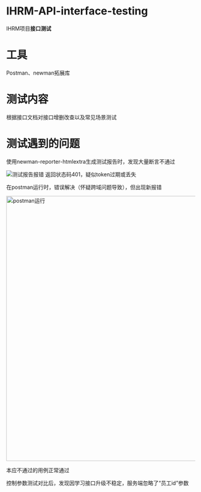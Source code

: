 # IHRM-API-interface-testing
IHRM项目**接口测试**


# 工具
Postman、newman拓展库


# 测试内容
根据接口文档对接口增删改查以及常见场景测试


# 测试遇到的问题
使用newman-reporter-htmlextra生成测试报告时，发现大量断言不通过

![测试报告报错](https://github.com/user-attachments/assets/eba4b1c9-86c0-4fc1-8f4a-32b5eeca41cd)
返回状态码401，疑似token过期或丢失


在postman运行时，错误解决（怀疑跨域问题导致），但出现新报错

<img width="705" alt="postman运行" src="https://github.com/user-attachments/assets/74e12ebe-6108-41c1-8858-5f045cbfbd55">

本应不通过的用例正常通过

控制参数测试对比后，发现因学习接口升级不稳定，服务端忽略了“员工id”参数


